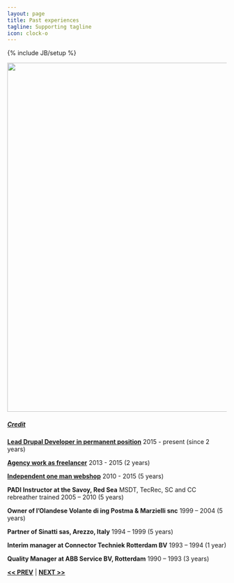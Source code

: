 ```yaml
---
layout: page
title: Past experiences
tagline: Supporting tagline
icon: clock-o
---
```

{% include JB/setup %}

<a href="https://www.flickr.com/photos/zunami/2931956797" title="View photo on Flickr" target="_blank"><img src="https://farm4.staticflickr.com/3250/2931956797_0f2a7ab0cc_b.jpg" style="width: 800px;"></a><br />
<h5><a href="https://www.flickr.com/people/zunami/" title="View user on Flickr" target="_blank">Credit</a></h5> 

**[Lead Drupal Developer in permanent position](/work.html#permanent)**
2015 - present (since 2 years)

**[Agency work as freelancer](/work.html#agency)**
2013 - 2015 (2 years)

**[Independent one man webshop](/work.html#webshop)**
2010 - 2015 (5 years)

**PADI Instructor at the Savoy, Red Sea**
MSDT, TecRec, SC and CC rebreather trained
2005 – 2010 (5 years)

**Owner of l’Olandese Volante di ing Postma & Marzielli snc**
1999 – 2004 (5 years)

**Partner of Sinatti sas, Arezzo, Italy**
1994 – 1999 (5 years)

**Interim manager at Connector Techniek Rotterdam BV**
1993 – 1994 (1 year)

**Quality Manager at ABB Service BV, Rotterdam**
1990 – 1993 (3 years)

<a href="/edu.html#top" title="Education"><b><< PREV</b></a> &#124; <a href="/terms.html#top" title="My terms"><b>NEXT >></b></a>
